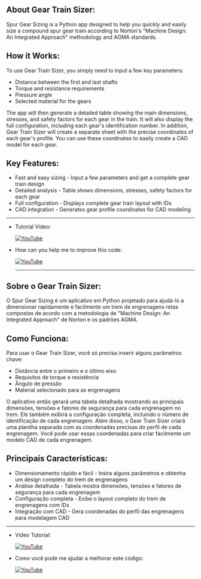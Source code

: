 ## About Gear Train Sizer:

Spur Gear Sizing is a Python app designed to help you quickly and easily size a compound spur gear train according to Norton's "Machine Design: An Integrated Approach" methodology and AGMA standards.

## How it Works:

To use Gear Train Sizer, you simply need to input a few key parameters:
- Distance between the first and last shafts
- Torque and resistance requirements
- Pressure angle
- Selected material for the gears

The app will then generate a detailed table showing the main dimensions, stresses, and safety factors for each gear in the train. It will also display the full configuration, including each gear's identification number.
In addition, Gear Train Sizer will create a separate sheet with the precise coordinates of each gear's profile. You can use these coordinates to easily create a CAD model for each gear.

## Key Features:

- Fast and easy sizing - Input a few parameters and get a complete gear train design
- Detailed analysis - Table shows dimensions, stresses, safety factors for each gear
- Full configuration - Displays complete gear train layout with IDs
- CAD integration - Generates gear profile coordinates for CAD modeling

--- 

- Tutorial Video:

  [![YouTube](https://img.shields.io/badge/YouTube-FF0000?style=for-the-badge&logo=youtube&logoColor=white)](https://youtu.be/T1YwprHeOw4)

- How can you help me to improve this code:

  [![YouTube](https://img.shields.io/badge/YouTube-FF0000?style=for-the-badge&logo=youtube&logoColor=white)](https://www.youtube.com/watch?v=z66-aUrW6dE&t=58s)
  
  ---

## Sobre o Gear Train Sizer:

O Spur Gear Sizing é um aplicativo em Python projetado para ajudá-lo a dimensionar rapidamente e facilmente um trem de engrenagens retas compostas de acordo com a metodologia de "Machine Design: An Integrated Approach" de Norton e os padrões AGMA.

## Como Funciona:

Para usar o Gear Train Sizer, você só precisa inserir alguns parâmetros chave:
- Distância entre o primeiro e o último eixo
- Requisitos de torque e resistência
- Ângulo de pressão
- Material selecionado para as engrenagens

O aplicativo então gerará uma tabela detalhada mostrando as principais dimensões, tensões e fatores de segurança para cada engrenagem no trem. Ele também exibirá a configuração completa, incluindo o número de identificação de cada engrenagem. Além disso, o Gear Train Sizer criará uma planilha separada com as coordenadas precisas do perfil de cada engrenagem. Você pode usar essas coordenadas para criar facilmente um modelo CAD de cada engrenagem.

## Principais Características:

- Dimensionamento rápido e fácil - Insira alguns parâmetros e obtenha um design completo do trem de engrenagens
- Análise detalhada - Tabela mostra dimensões, tensões e fatores de segurança para cada engrenagem
- Configuração completa - Exibe o layout completo do trem de engrenagens com IDs
- Integração com CAD - Gera coordenadas do perfil das engrenagens para modelagem CAD

---

- Vídeo Tutorial:

  [![YouTube](https://img.shields.io/badge/YouTube-FF0000?style=for-the-badge&logo=youtube&logoColor=white)](https://youtu.be/T1YwprHeOw4)

- Como você pode me ajudar a melhorar este código:

  [![YouTube](https://img.shields.io/badge/YouTube-FF0000?style=for-the-badge&logo=youtube&logoColor=white)](https://www.youtube.com/watch?v=z66-aUrW6dE&t=58s)

